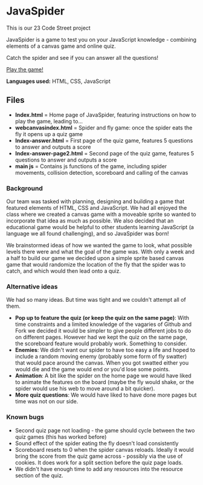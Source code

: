 # JavaSpider #
This is our 23 Code Street project

JavaSpider is a game to test you on your JavaScript knowledge - combining elements of a canvas game and online quiz.

Catch the spider and see if you can answer all the questions!

[Play the game!](https://kittaru87.github.io/JavaSpider/)

**Languages used:** HTML, CSS, JavaScript

## Files ##
* **Index.html** = Home page of JavaSpider, featuring instructions on how to play the game, leading to...
* **webcanvasindex.html** = Spider and fly game: once the spider eats the fly it opens up a quiz game
* **Index-answer.html** = First page of the quiz game, features 5 questions to answer and outputs a score
* **Index-answer-page2.html** = Second page of the quiz game, features 5 questions to answer and outputs a score
* **main js** = Contains js functions of the game, including spider movements, collision detection, scoreboard and calling of the canvas

### Background ###
Our team was tasked with planning, designing and building a game that featured elements of HTML, CSS and JavaScript. We had all enjoyed the class where we created a canvas game with a moveable sprite so wanted to incorporate that idea as much as possible. We also decided that an educational game would be helpful to other students learning JavaScript (a language we all found challenging), and so JavaSpider was born!

We brainstormed ideas of how we wanted the game to look, what possible levels there were and what the goal of the game was. With only a week and a half to build our game we decided upon a simple sprite based canvas game that would randomize the location of the fly that the spider was to catch, and which would then lead onto a quiz. 

### Alternative ideas ###
We had so many ideas. But time was tight and we couldn't attempt all of them. 
- **Pop up to feature the quiz (or keep the quiz on the same page)**: With time constraints and a limited knowledge of the vagaries of Github and Fork we decided it would be simpler to give people different jobs to do on different pages. However had we kept the quiz on the same page, the scoreboard feature would probably work. Something to consider.
- **Enemies**: We didn't want our spider to have too easy a life and hoped to include a random moving enemy (probably some form of fly swatter) that would pace around the canvas. When you got swatted either you would die and the game would end or you'd lose some points.
- **Animation**: A bit like the spider on the home page we would have liked to animate the features on the board (maybe the fly would shake, or the spider would use his web to move around a bit quicker).
- **More quiz questions**: We would have liked to have done more pages but time was not on our side.

### Known bugs ###
* Second quiz page not loading - the game should cycle between the two quiz games (this has worked before)
* Sound effect of the spider eating the fly doesn't load consistently
* Scoreboard resets to 0 when the spider canvas reloads. Ideally it would bring the score from the quiz game across - possibly via the use of cookies. It does work for a split section before the quiz page loads.
* We didn't have enough time to add any resources into the resource section of the quiz.
